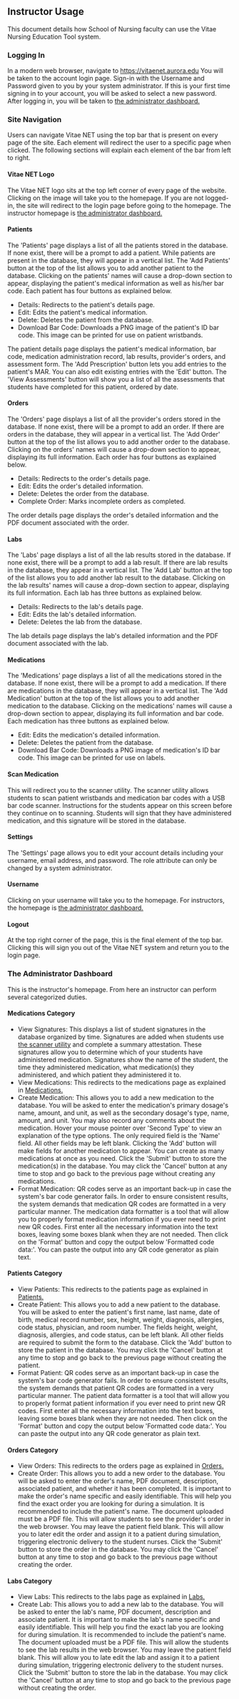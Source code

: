 ## Instructor Usage

 This document details how School of Nursing faculty can use the Vitae Nursing Education Tool system.

### Logging In

In a modern web browser, navigate to https://vitaenet.aurora.edu
You will be taken to the account login page. Sign-in with the Username and Password given to you by your system administrator. If this is your first time signing in to your account, you will be asked to select a new password.
After logging in, you will be taken to [the administrator dashboard.](#the-administrator-dashboard)

### Site Navigation

Users can navigate Vitae NET using the top bar that is present on every page of the site. Each element will redirect the user to a specific page when clicked. The following sections will explain each element of the bar from left to right.

#### Vitae NET Logo

The Vitae NET logo sits at the top left corner of every page of the website. Clicking on the image will take you to the homepage. If you are not logged-in, the site will redirect to the login page before going to the homepage. The instructor homepage is [the administrator dashboard.](#the-administrator-dashboard)

#### Patients

The 'Patients' page displays a list of all the patients stored in the database. If none exist, there will be a prompt to add a patient. While patients are present in the database, they will appear in a vertical list. The 'Add Patients' button at the top of the list allows you to add another patient to the database. Clicking on the patients' names will cause a drop-down section to appear, displaying the patient's medical information as well as his/her bar code. Each patient has four buttons as explained below.

- Details: Redirects to the patient's details page.
- Edit: Edits the patient's medical information.
- Delete: Deletes the patient from the database.
- Download Bar Code: Downloads a PNG image of the patient's ID bar code. This image can be printed for use on patient wristbands.

The patient details page displays the patient's medical information, bar code, medication administration record, lab results, provider's orders, and assessment form. The 'Add Prescription' button lets you add entries to the patient's MAR. You can also edit existing entries with the 'Edit' button. The 'View Assessments' button will show you a list of all the assessments that students have completed for this patient, ordered by date.

#### Orders

The 'Orders' page displays a list of all the provider's orders stored in the database. If none exist, there will be a prompt to add an order. If there are orders in the database, they will appear in a vertical list. The 'Add Order' button at the top of the list allows you to add another order to the database. Clicking on the orders' names will cause a drop-down section to appear, displaying its full information. Each order has four buttons as explained below.

- Details: Redirects to the order's details page.
- Edit: Edits the order's detailed information.
- Delete: Deletes the order from the database.
- Complete Order: Marks incomplete orders as completed.

The order details page displays the order's detailed information and the PDF document associated with the order.

#### Labs

The 'Labs' page displays a list of all the lab results stored in the database. If none exist, there will be a prompt to add a lab result. If there are lab results in the database, they appear in a vertical list. The 'Add Lab' button at the top of the list allows you to add another lab result to the database. Clicking on the lab results' names will cause a drop-down section to appear, displaying its full information. Each lab has three buttons as explained below.

- Details: Redirects to the lab's details page.
- Edit: Edits the lab's detailed information.
- Delete: Deletes the lab from the database.

The lab details page displays the lab's detailed information and the PDF document associated with the lab.

#### Medications

The 'Medications' page displays a list of all the medications stored in the database. If none exist, there will be a prompt to add a medication. If there are medications in the database, they will appear in a vertical list. The 'Add Medication' button at the top of the list allows you to add another medication to the database. Clicking on the medications' names will cause a drop-down section to appear, displaying its full information and bar code. Each medication has three buttons as explained below.

- Edit: Edits the medication's detailed information.
 - Delete: Deletes the patient from the database.
- Download Bar Code: Downloads a PNG image of medication's ID bar code. This image can be printed for use on labels.

#### Scan Medication

This will redirect you to the scanner utility. The scanner utility allows students to scan patient wristbands and medication bar codes with a USB bar code scanner. Instructions for the students appear on this screen before they continue on to scanning. Students will sign that they have administered medication, and this signature will be stored in the database.

#### Settings

The 'Settings' page allows you to edit your account details including your username, email address, and password. The role attribute can only be changed by a system administrator.

#### Username

Clicking on your username will take you to the homepage. For instructors, the homepage is [the administrator dashboard.](#the-administrator-dashboard)

#### Logout

At the top right corner of the page, this is the final element of the top bar. Clicking this will sign you out of the Vitae NET system and return you to the login page.

### The Administrator Dashboard

This is the instructor's homepage. From here an instructor can perform several categorized duties.

#### Medications Category

- View Signatures:
	This displays a list of student signatures in the database organized by time. Signatures are added when students use [the scanner utility](#scan-medication) and complete a summary attestation. These signatures allow you to determine which of your students have administered medication. Signatures show the name of the student, the time they administered medication, what medication(s) they administered, and which patient they administered it to.
- View Medications:
	This redirects to the medications page as explained in [Medications.](#medications)
- Create Medication:
	This allows you to add a new medication to the database. You will be asked to enter the medication's primary dosage's name, amount, and unit, as well as the secondary dosage's type, name, amount, and unit. You may also record any comments about the medication. Hover your mouse pointer over 'Second Type' to view an explanation of the type options. The only required field is the 'Name' field. All other fields may be left blank. Clicking the 'Add' button will make fields for another medication to appear. You can create as many medications at once as you need. Click the 'Submit' button to store the medication(s) in the database. You may click the 'Cancel' button at any time to stop and go back to the previous page without creating any medications.
- Format Medication:
	QR codes serve as an important back-up in case the system's bar code generator fails. In order to ensure consistent results, the system demands that medication QR codes are formatted in a very particular manner. The medication data formatter is a tool that will allow you to properly format medication information if you ever need to print new QR codes. First enter all the necessary information into the text boxes, leaving some boxes blank when they are not needed. Then click on the 'Format' button and copy the output below 'Formatted code data:'. You can paste the output into any QR code generator as plain text.

#### Patients Category

- View Patients:
	This redirects to the patients page as explained in [Patients.](#patients)
- Create Patient:
	This allows you to add a new patient to the database. You will be asked to enter the patient's first name, last name, date of birth, medical record number, sex, height, weight, diagnosis, allergies, code status, physician, and room number. The fields height, weight, diagnosis, allergies, and code status, can be left blank. All other fields are required to submit the form to the database. Click the 'Add' button to store the patient in the database. You may click the 'Cancel' button at any time to stop and go back to the previous page without creating the patient.
- Format Patient:
	QR codes serve as an important back-up in case the system's bar code generator fails. In order to ensure consistent results, the system demands that patient QR codes are formatted in a very particular manner. The patient data formatter is a tool that will allow you to properly format patient information if you ever need to print new QR codes. First enter all the necessary information into the text boxes, leaving some boxes blank when they are not needed. Then click on the 'Format' button and copy the output below 'Formatted code data:'. You can paste the output into any QR code generator as plain text.

#### Orders Category

- View Orders:
	This redirects to the orders page as explained in [Orders.](#orders)
- Create Order:
	This allows you to add a new order to the database. You will be asked to enter the order's name, PDF document, description, associated patient, and whether it has been completed. It is important to make the order's name specific and easily identifiable. This will help you find the exact order you are looking for during a simulation. It is recommended to include the patient's name. The document uploaded must be a PDF file. This will allow students to see the provider's order in the web browser. You may leave the patient field blank. This will allow you to later edit the order and assign it to a patient during simulation, triggering electronic delivery to the student nurses. Click the 'Submit' button to store the order in the database. You may click the 'Cancel' button at any time to stop and go back to the previous page without creating the order.

#### Labs Category

- View Labs:
	This redirects to the labs page as explained in [Labs.](#labs)
- Create Lab:
	This allows you to add a new lab to the database. You will be asked to enter the lab's name, PDF document, description and associate patient. It is important to make the lab's name specific and easily identifiable. This will help you find the exact lab you are looking for during simulation. It is recommended to include the patient's name. The document uploaded must be a PDF file. This will allow the students to see the lab results in the web browser. You may leave the patient field blank. This will allow you to late edit the lab and assign it to a patient during simulation, triggering electronic delivery to the student nurses. Click the 'Submit' button to store the lab in the database. You may click the 'Cancel' button at any time to stop and go back to the previous page without creating the order.

